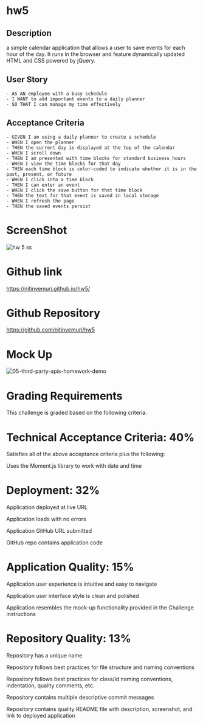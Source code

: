 # hw5

## Description
a simple calendar application that allows a user to save events for each hour of the day. It runs in the browser and feature dynamically updated HTML and CSS powered by jQuery.

## User Story
```
- AS AN employee with a busy schedule
- I WANT to add important events to a daily planner
- SO THAT I can manage my time effectively
```

## Acceptance Criteria
```
- GIVEN I am using a daily planner to create a schedule
- WHEN I open the planner
- THEN the current day is displayed at the top of the calendar
- WHEN I scroll down
- THEN I am presented with time blocks for standard business hours
- WHEN I view the time blocks for that day
- THEN each time block is color-coded to indicate whether it is in the past, present, or future
- WHEN I click into a time block
- THEN I can enter an event
- WHEN I click the save button for that time block
- THEN the text for that event is saved in local storage
- WHEN I refresh the page
- THEN the saved events persist
```

# ScreenShot
![hw 5 ss](https://user-images.githubusercontent.com/80983324/115961928-a2b5b380-a4cd-11eb-90e9-c10e3611ebf0.png)

# Github link
https://nitinvemuri.github.io/hw5/

# Github Repository
https://github.com/nitinvemuri/hw5

# Mock Up
![05-third-party-apis-homework-demo](https://user-images.githubusercontent.com/80983324/115961942-b95c0a80-a4cd-11eb-94f9-a2ba57fdaba3.gif)



# Grading Requirements
This challenge is graded based on the following criteria:

# Technical Acceptance Criteria: 40%
Satisfies all of the above acceptance criteria plus the following:

Uses the Moment.js library to work with date and time
# Deployment: 32%
Application deployed at live URL

Application loads with no errors

Application GitHub URL submitted

GitHub repo contains application code

# Application Quality: 15%
Application user experience is intuitive and easy to navigate

Application user interface style is clean and polished

Application resembles the mock-up functionality provided in the Challenge instructions

# Repository Quality: 13%
Repository has a unique name

Repository follows best practices for file structure and naming conventions

Repository follows best practices for class/id naming conventions, indentation, quality comments, etc.

Repository contains multiple descriptive commit messages

Repository contains quality README file with description, screenshot, and link to deployed application
